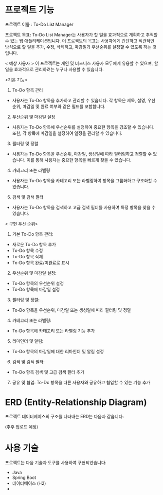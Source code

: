 # 프로젝트 기능

프로젝트 이름 : To-Do List Manager

프로젝트 목표: To-Do List Manager는 사용자가 할 일을 효과적으로 계획하고 추적할 수 있는 웹 애플리케이션입니다. 
이 프로젝트의 목표는 사용자에게 간단하고 직관적인 방식으로 할 일을 추가, 수정, 삭제하고, 마감일과 우선순위를 설정할 수 있도록 하는 것입니다.

< 예상 사용자 >
이 프로젝트는 개인 및 비즈니스 사용자 모두에게 유용할 수 있으며, 할 일을 효과적으로 관리하려는 누구나 사용할 수 있습니다.

<기본 기능>
1. To-Do 항목 관리
- 사용자는 To-Do 항목을 추가하고 관리할 수 있습니다. 각 항목은 제목, 설명, 우선순위, 마감일 및 완료 여부와 같은 필드를 포함합니다.
2. 우선순위 및 마감일 설정
- 사용자는 To-Do 항목에 우선순위를 설정하여 중요한 항목을 강조할 수 있습니다. 또한, 각 항목에 마감일을 설정하여 일정을 관리할 수 있습니다.
3. 필터링 및 정렬
- 사용자는 To-Do 항목을 우선순위, 마감일, 생성일에 따라 필터링하고 정렬할 수 있습니다. 이를 통해 사용자는 중요한 항목을 빠르게 찾을 수 있습니다.
4. 카테고리 또는 라벨링
- 사용자는 To-Do 항목을 카테고리 또는 라벨링하여 항목을 그룹화하고 구조화할 수 있습니다.
5. 검색 및 검색 필터
- 사용자는 To-Do 항목을 검색하고 고급 검색 필터를 사용하여 특정 항목을 찾을 수 있습니다.

< 구현 우선 순위>
1. 기본 To-Do 항목 관리:
- 새로운 To-Do 항목 추가
- To-Do 항목 수정
- To-Do 항목 삭제
- To-Do 항목 완료/미완료로 표시
2. 우선순위 및 마감일 설정:
- To-Do 항목의 우선순위 설정
- To-Do 항목에 마감일 설정
3. 필터링 및 정렬:
- To-Do 항목을 우선순위, 마감일 또는 생성일에 따라 필터링 및 정렬
4. 카테고리 또는 라벨링:
- To-Do 항목에 카테고리 또는 라벨링 기능 추가
5. 리마인더 및 알림:
- To-Do 항목의 마감일에 대한 리마인더 및 알림 설정
6. 검색 및 검색 필터:
- To-Do 항목 검색 및 고급 검색 필터 추가
7. 공유 및 협업:
To-Do 항목을 다른 사용자와 공유하고 협업할 수 있는 기능 추가

# ERD (Entity-Relationship Diagram)

프로젝트 데이터베이스의 구조를 나타내는 ERD는 다음과 같습니다:


(추후 업로드 예정)

# 사용 기술

프로젝트는 다음 기술과 도구를 사용하여 구현되었습니다:

- Java
- Spring Boot
- 데이터베이스 (H2)
-
